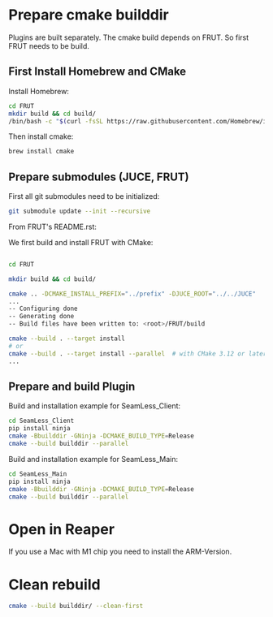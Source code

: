 # Prepare cmake builddir
Plugins are built separately. The cmake build depends on
FRUT. So first FRUT needs to be build.

## First Install Homebrew and CMake
Install Homebrew:

```bash
cd FRUT
mkdir build && cd build/
/bin/bash -c "$(curl -fsSL https://raw.githubusercontent.com/Homebrew/install/HEAD/install.sh)". #Follow the directions in the terminal to finish installation
```

Then install cmake: 

```bash
brew install cmake
```

## Prepare submodules (JUCE, FRUT)
First all git submodules need to be initialized:
```bash
git submodule update --init --recursive
```

From FRUT's README.rst:

We first build and install FRUT with CMake:

```bash 

cd FRUT

mkdir build && cd build/

cmake .. -DCMAKE_INSTALL_PREFIX="../prefix" -DJUCE_ROOT="../../JUCE"
...
-- Configuring done
-- Generating done
-- Build files have been written to: <root>/FRUT/build

cmake --build . --target install
# or
cmake --build . --target install --parallel  # with CMake 3.12 or later
...
```
## Prepare and build Plugin

Build and installation example for SeamLess_Client: 
```bash
cd SeamLess_Client
pip install ninja
cmake -Bbuilddir -GNinja -DCMAKE_BUILD_TYPE=Release
cmake --build builddir --parallel
```
Build and installation example for SeamLess_Main:
```bash
cd SeamLess_Main
pip install ninja
cmake -Bbuilddir -GNinja -DCMAKE_BUILD_TYPE=Release
cmake --build builddir --parallel
```
# Open in Reaper
If you use a Mac with M1 chip you need to install the ARM-Version.

# Clean rebuild

```bash
cmake --build builddir/ --clean-first
```
